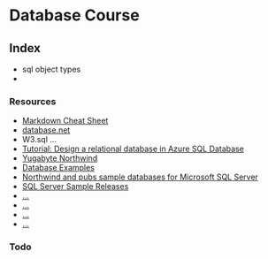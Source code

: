 # Database Course

## Index

- sql object types
- 

### Resources
- [Markdown Cheat Sheet](https://www.markdownguide.org/cheat-sheet/)
- [database.net](https://fishcodelib.com/database.htm)
- W3.sql ...
- [Tutorial: Design a relational database in Azure SQL Database](https://learn.microsoft.com/en-us/azure/azure-sql/database/design-first-database-tutorial)
- [Yugabyte Northwind](https://docs.yugabyte.com/preview/sample-data/northwind/)
- [Database Examples](https://en.wikiversity.org/wiki/Database_Examples)
- [Northwind and pubs sample databases for Microsoft SQL Server](https://github.com/Microsoft/sql-server-samples/tree/master/samples/databases/northwind-pubs)
- [SQL Server Sample Releases](https://github.com/microsoft/sql-server-samples/releases)
- [...](...)
- [...](...)
- [...](...)
- [...](...)


### Todo
